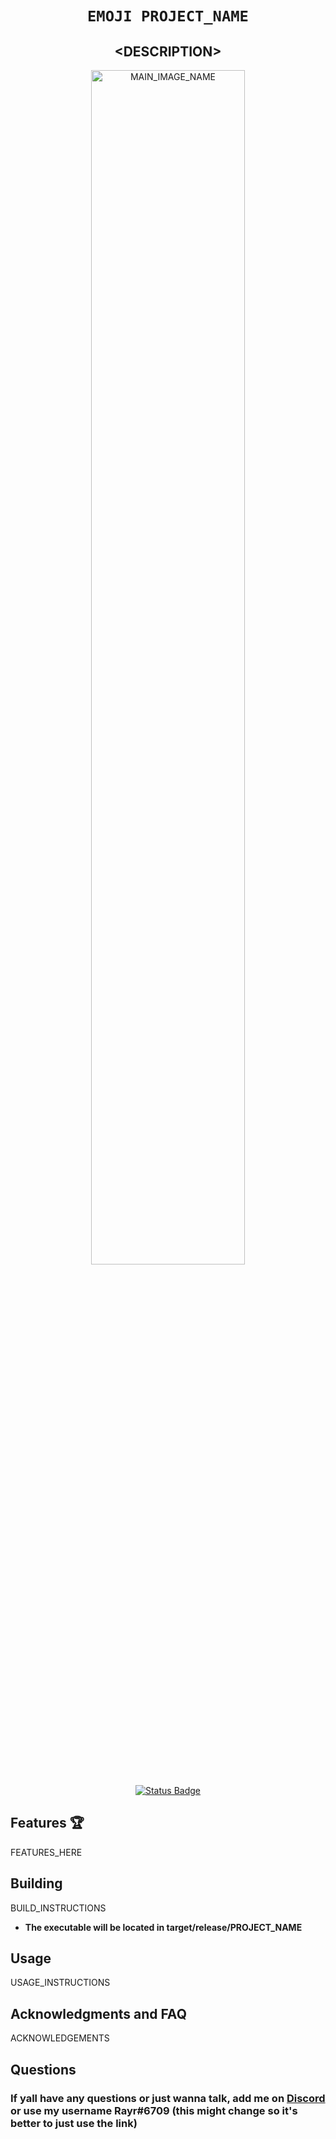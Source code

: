<div align="center">
  
# `EMOJI PROJECT_NAME`
## **\<DESCRIPTION\>**
 <p align="center">
  <img width=70% height=70% src="<PROJECT_URL>/raw/main/images/<MAIN_IMAGE_NAME>.png?raw=true" alt="MAIN_IMAGE_NAME">
</p>

[![Status Badge](https://github.com/Rayrsn/PROJECT_NAME/actions/workflows/rust.yml/badge.svg)](https://github.com/Rayrsn/PROJECT_NAME/actions/workflows/rust.yml)

</div>

## Features 🏆
FEATURES_HERE


## Building
BUILD_INSTRUCTIONS
* **The executable will be located in target/release/PROJECT_NAME**

## Usage
USAGE_INSTRUCTIONS


## Acknowledgments and FAQ
ACKNOWLEDGEMENTS

## Questions
### If yall have any questions or just wanna talk, add me on [Discord](https://rayr.ml/LinkInBio) or use my username Rayr#6709 (this might change so it's better to just use the link)
